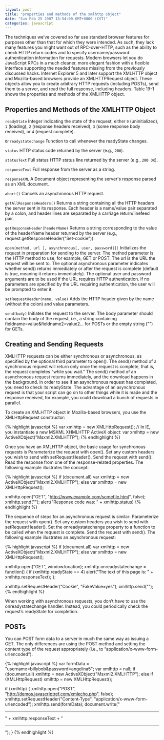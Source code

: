 ```yaml
---
layout: post
title: "properties and methods of the xmlhttp object"
date: "Sun Feb 25 2007 13:54:00 GMT+0800 (CST)"
categories: javascript
---
```


The techniques we’ve covered so far use standard browser features for purposes other than that for which they were intended. As such, they lack many features you might want out of RPC-over-HTTP, such as the ability to check HTTP return codes and to specify username/password authentication information for requests. Modern browsers let you do JavaScript RPCs in a much cleaner, more elegant fashion with a flexible interface supporting the needed features missing from the previously discussed hacks.
Internet Explorer 5 and later support the XMLHTTP object and Mozilla-based browsers provide an XMLHTTPRequest object. These objects allow you to create arbitrary HTTP requests (including POSTs), send them to a server, and read the full response, including headers. Table 19-1 shows the properties and methods of the XMLHTTP object.

Properties and Methods of the XMLHTTP Object
-----

`readyState` Integer indicating the state of the request, either `0` (uninitialized), `1` (loading), `2` (response headers received), `3` (some response body received), or `4` (request complete).

`Onreadystatechange` Function to call whenever the readyState changes.

`status` HTTP status code returned by the server (e.g., `200`).

`statusText` Full status HTTP status line returned by the server (e.g., `200 OK`).

`responseText` Full response from the server as a string.

`responseXML` A Document object representing the server's response parsed as an XML document.

`abort()` Cancels an asynchronous HTTP request.

`getAllResponseHeaders()` Returns a string containing all the HTTP headers the server sent in its response. Each header is a name/value pair separated by a colon, and header lines are separated by a carriage return/linefeed pair.

`getResponseHeader(headerName)` Returns a string corresponding to the value of the headerName header returned by the server (e.g., request.getResponseHeader("Set-cookie")).

`open(method, url [, asynchronous[, user, password]])` Initializes the request in preparation for sending to the server. The method parameter is the HTTP method to use, for example, GET or POST. The url is the URL the request will be sent to. The optional asynchronous parameter indicates whether send() returns immediately or after the request is complete (default is true, meaning it returns immediately). The optional user and password arguments are to be used if the URL requires HTTP authentication. If no parameters are specified by the URL requiring authentication, the user will be prompted to enter it.

`setRequestHeader(name, value)` Adds the HTTP header given by the name (without the colon) and value parameters.

`send(body)` Initiates the request to the server. The body parameter should contain the body of the request, i.e., a string containing fieldname=value&fieldname2=value2… for POSTs or the empty string ("") for GETs.

Creating and Sending Requests
-----

XMLHTTP requests can be either synchronous or asynchronous, as specified by the optional third parameter to open(). The send() method of a synchronous request will return only once the request is complete, that is, the request completes “while you wait.” The send() method of an asynchronous request returns immediately, and the download happens in the background. In order to see if an asynchronous request has completed, you need to check its readyState. The advantage of an asynchronous request is that your script can go on to other things while it is made and the response received, for example, you could download a bunch of requests in parallel.

To create an XMLHTTP object in Mozilla-based browsers, you use the XMLHttpRequest constructor:

{% highlight javascript %}
var xmlhttp = new XMLHttpRequest();
// In IE, you instantiate a new MSXML XHMLHTTP ActiveX object:
var xmlhttp = new ActiveXObject("Msxml2.XMLHTTP");
{% endhighlight %}

Once you have an XMLHTTP object, the basic usage for synchronous requests is
Parameterize the request with open().
Set any custom headers you wish to send with setRequestHeader().
Send the request with send().
Read the response from one of the response-related properties.
The following example illustrates the concept:

{% highlight javascript %}
if (document.all)
    var xmlhttp = new ActiveXObject("Msxml2.XMLHTTP");
else
    var xmlhttp = new XMLHttpRequest();

xmlhttp.open("GET", "http://www.example.com/somefile.html", false);
xmlhttp.send("");
alert("Response code was: " + xmlhttp.status)
{% endhighlight %}

The sequence of steps for an asynchronous request is similar:
Parameterize the request with open().
Set any custom headers you wish to send with setRequestHeader().
Set the onreadystatechange property to a function to be called when the request is complete.
Send the request with send().
The following example illustrates an asynchronous request:

{% highlight javascript %}
if (document.all)
    var xmlhttp = new ActiveXObject("Msxml2.XMLHTTP");
else
    var xmlhttp = new XMLHttpRequest();

xmlhttp.open("GET", window.location);
xmlhttp.onreadystatechange = function() {
    if (xmlhttp.readyState == 4)
    alert("The text of this page is: " + xmlhttp.responseText);
};

xmlhttp.setRequestHeader("Cookie", "FakeValue=yes");
xmlhttp.send("");
{% endhighlight %}

When working with asynchronous requests, you don’t have to use the onreadystatechange handler. Instead, you could periodically check the request’s readyState for completion.

POSTs
-----

You can POST form data to a server in much the same way as issuing a GET. The only differences are using the POST method and setting the content type of the request appropriately (i.e., to “application/x-www-form-urlencoded”).

{% highlight javascript %}
var formData = "username=billybob&password=angelina5";
var xmlhttp = null;
if (document.all)
    xmlhttp = new ActiveXObject("Msxml2.XMLHTTP");
else if (XMLHttpRequest)
    xmlhttp = new XMLHttpRequest();

if (xmlhttp) {
    xmlhttp.open("POST", "http://demos.javascriptref.com/xmlecho.php", false);
    xmlhttp.setRequestHeader("Content-Type", "application/x-www-form-urlencoded");
    xmlhttp.send(formData);
    document.write("<hr>" + xmlhttp.responseText + "<hr>");
}
{% endhighlight %}
